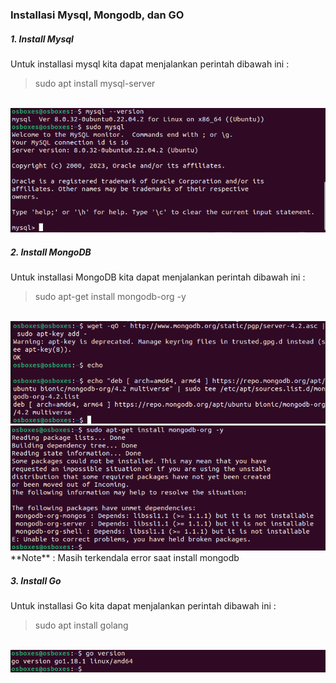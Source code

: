 ### Installasi Mysql, Mongodb, dan GO</br>
##### 1. Install Mysql </br>
Untuk installasi mysql kita dapat menjalankan perintah dibawah ini :
<blockquote>sudo apt install mysql-server</blockquote></br>
<img src="https://github.com/tritutur/tekn-cloud-computing/blob/main/minggu-06/mysql-01.PNG"/></br>

##### 2. Install MongoDB</br>
Untuk installasi MongoDB kita dapat menjalankan perintah dibawah ini :
<blockquote>sudo apt-get install mongodb-org -y</blockquote></br>
<img src="https://github.com/tritutur/tekn-cloud-computing/blob/main/minggu-06/mongodb-01.PNG"/></br>
<img src="https://github.com/tritutur/tekn-cloud-computing/blob/main/minggu-06/mongodb-02.PNG"/></br>
**Note** : Masih terkendala error saat install mongodb </br>

##### 3. Install Go</br>
Untuk installasi Go kita dapat menjalankan perintah dibawah ini :
<blockquote>sudo apt install golang</blockquote></br>
<img src="https://github.com/tritutur/tekn-cloud-computing/blob/main/minggu-06/go-01.PNG"/></br>




